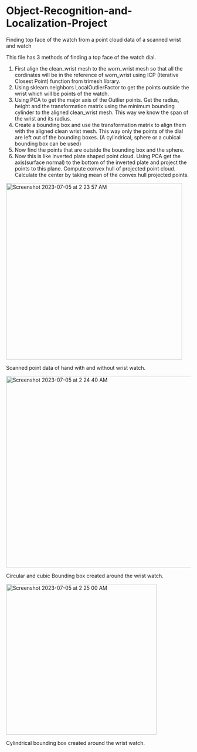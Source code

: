 # Object-Recognition-and-Localization-Project
Finding top face of the watch from a point cloud data of a scanned wrist and watch

This file has 3 methods of finding a top face of the watch dial.

1. First align the clean_wrist mesh to the worn_wrist mesh so that all the cordinates will be in the reference of worn_wrist using ICP (Iterative Closest Point) function from trimesh library.
2. Using sklearn.neighbors LocalOutlierFactor to get the points outside the wrist which will be points of the watch.
3. Using PCA to get the major axis of the Outlier points. Get the radius, height and the transformation matrix using the minimum bounding cylinder to the aligned clean_wrist mesh. 
This way we know the span of the wrist and its radius.
4. Create a bounding box and use the transformation matrix to align them with the aligned clean wrist mesh. 
This way only the points of the dial are left out of the bounding boxes. (A cylindrical, sphere or a cubical bounding box can be used)
5. Now find the points that are outside the bounding box and the sphere.
6. Now this is like inverted plate shaped point cloud. Using PCA get the axis(surface normal) to the bottom of the inverted plate and project the points to this plane.
Compute convex hull of projected point cloud. Calculate the center by taking mean of the convex hull projected points.

<img width="480" alt="Screenshot 2023-07-05 at 2 23 57 AM" src="https://github.com/PramodThombre/Object-Recognition-and-Localization-Project/assets/61206092/2f7ec2b2-1ba5-4840-9c07-cfd3085831c8">

Scanned point data of hand with and without wrist watch.

<img width="521" alt="Screenshot 2023-07-05 at 2 24 40 AM" src="https://github.com/PramodThombre/Object-Recognition-and-Localization-Project/assets/61206092/e0376462-4fac-4b03-a166-ae028dcdf7cd">

Circular and cubic Bounding box created around the wrist watch.

<img width="410" alt="Screenshot 2023-07-05 at 2 25 00 AM" src="https://github.com/PramodThombre/Object-Recognition-and-Localization-Project/assets/61206092/baf62bba-d55f-45d6-ba64-dbda53656519">

Cylindrical bounding box created around the wrist watch.
